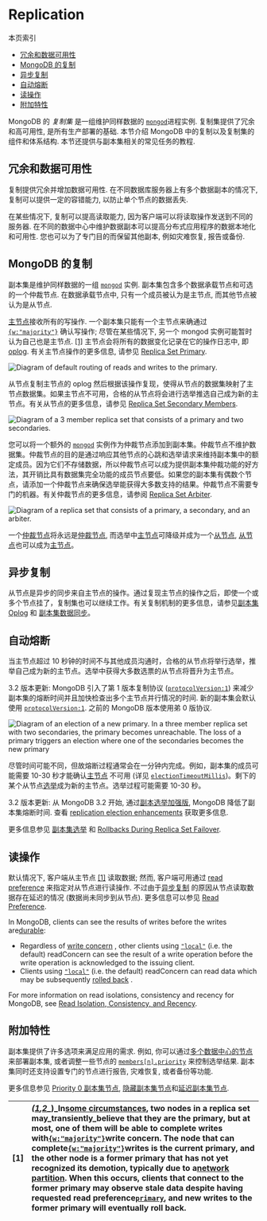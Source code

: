 # Replication

本页索引

* [冗余和数据可用性](#冗余和数据可用性)
* [MongoDB 的复制](#mongodb-的复制)
* [异步复制](#异步复制)
* [自动熔断](#自动熔断)
* [读操作](#读操作)
* [附加特性](#附加特性)

MongoDB 的 _复制集_ 是一组维护同样数据的 [`mongod`](https://docs.mongodb.com/manual/reference/program/mongod/#bin.mongod)进程实例. 复制集提供了冗余和高可用性, 是所有生产部署的基础. 本节介绍 MongoDB 中的复制以及复制集的组件和体系结构. 本节还提供与副本集相关的常见任务的教程.

## 冗余和数据可用性

复制提供冗余并增加数据可用性. 在不同数据库服务器上有多个数据副本的情况下, 复制可以提供一定的容错能力, 以防止单个节点的数据丢失.

在某些情况下, 复制可以提高读取能力, 因为客户端可以将读取操作发送到不同的服务器. 在不同的数据中心中维护数据副本可以提高分布式应用程序的数据本地化和可用性. 您也可以为了专门目的而保留其他副本, 例如灾难恢复, 报告或备份.

## MongoDB 的复制

副本集是维护同样数据的一组 [`mongod`](https://docs.mongodb.com/manual/reference/program/mongod/#bin.mongod) 实例. 副本集包含多个数据承载节点和可选的一个仲裁节点. 在数据承载节点中, 只有一个成员被认为是主节点, 而其他节点被认为是从节点.

[主节点](https://docs.mongodb.com/manual/core/replica-set-primary/)接收所有的写操作. 一个副本集只能有一个主节点来确通过 [`{w:"majority"}`](https://docs.mongodb.com/manual/reference/write-concern/#writeconcern."majority") 确认写操作; 尽管在某些情况下, 另一个 mongod 实例可能暂时认为自己也是主节点.  [\[1\]](#edge-cases-2-primaries) 主节点会将所有的数据变化记录在它的操作日志中, 即 [oplog](https://docs.mongodb.com/manual/core/replica-set-oplog/). 有关主节点操作的更多信息, 请参见 [Replica Set Primary](https://docs.mongodb.com/manual/core/replica-set-primary/).

![](https://docs.mongodb.com/manual/_images/replica-set-read-write-operations-primary.bakedsvg.svg "Diagram of default routing of reads and writes to the primary.")

从节点复制主节点的 oplog 然后根据该操作复现，使得从节点的数据集映射了主节点数据集。如果主节点不可用，合格的从节点将会进行选举推选自己成为新的主节点。有关从节点的更多信息，请参见 [Replica Set Secondary Members](https://docs.mongodb.com/manual/core/replica-set-secondary/).

![](https://docs.mongodb.com/manual/_images/replica-set-primary-with-two-secondaries.bakedsvg.svg "Diagram of a 3 member replica set that consists of a primary and two secondaries.")

您可以将一个额外的 [`mongod`](https://docs.mongodb.com/manual/reference/program/mongod/#bin.mongod) 实例作为仲裁节点添加到副本集。仲裁节点不维护数据集。仲裁节点的目的是通过响应其他节点的心跳和选举请求来维持副本集中的额定成员。因为它们不存储数据，所以仲裁节点可以成为提供副本集仲裁功能的好方法，其开销比具有数据集完全功能的成员节点要低。如果您的副本集有偶数个节点，请添加一个仲裁节点来确保选举能获得大多数支持的结果。仲裁节点不需要专门的机器。有关仲裁节点的更多信息，请参阅 [Replica Set Arbiter](https://docs.mongodb.com/manual/core/replica-set-arbiter/).

![](https://docs.mongodb.com/manual/_images/replica-set-primary-with-secondary-and-arbiter.bakedsvg.svg "Diagram of a replica set that consists of a primary, a secondary, and an arbiter.")

一个[仲裁节点](https://docs.mongodb.com/manual/core/replica-set-arbiter/)将永远是[仲裁节点](https://docs.mongodb.com/manual/core/replica-set-arbiter/), 而选举中[主节点](https://docs.mongodb.com/manual/core/replica-set-primary/)可降级并成为一个[从节点](https://docs.mongodb.com/manual/core/replica-set-secondary/), [从节点](https://docs.mongodb.com/manual/core/replica-set-secondary/)也可以成为[主节点](https://docs.mongodb.com/manual/core/replica-set-primary/)。

## 异步复制

从节点是异步的同步来自主节点的操作。通过复现主节点的操作之后，即使一个或多个节点挂了，复制集也可以继续工作。有关复制机制的更多信息，请参见[副本集 Oplog](https://docs.mongodb.com/manual/core/replica-set-oplog/#replica-set-oplog) 和  [副本集数据同步](https://docs.mongodb.com/manual/core/replica-set-sync/#replica-set-sync)。

## 自动熔断

当主节点超过 10 秒钟的时间不与其他成员沟通时，合格的从节点将举行选举，推举自己成为新的主节点。选举中获得大多数选票的从节点将晋升为主节点。

3.2 版本更新: MongoDB 引入了第 1 版本复制协议 \([`protocolVersion:1`](https://docs.mongodb.com/manual/reference/replica-configuration/#rsconf.protocolVersion)\) 来减少副本集的熔断时间并且加快检查出多个主节点并行情况的时间. 新的副本集会默认使用 [`protocolVersion:1`](https://docs.mongodb.com/manual/reference/replica-configuration/#rsconf.protocolVersion). 之前的 MongoDB 版本使用弟 0 版协议.

![](https://docs.mongodb.com/manual/_images/replica-set-trigger-election.bakedsvg.svg "Diagram of an election of a new primary. In a three member replica set with two secondaries, the primary becomes unreachable. The loss of a primary triggers an election where one of the secondaries becomes the new primary")

尽管时间可能不同，但故熔断过程通常会在一分钟内完成。例如，副本集的成员可能需要 10-30 秒才能确认[主节点](https://docs.mongodb.com/manual/reference/glossary/#term-primary) 不可用 \(详见 [`electionTimeoutMillis`](https://docs.mongodb.com/manual/reference/replica-configuration/#rsconf.settings.electionTimeoutMillis)\)。剩下的某个从节点[选举](https://docs.mongodb.com/manual/reference/glossary/#term-election)成为新的主节点。选举过程可能需要 10-30 秒。

3.2 版本更新: 从 MongoDB 3.2 开始, 通过[副本选举加强版](https://docs.mongodb.com/manual/release-notes/3.2/#rel-notes-rs-enhancements), MongoDB 降低了副本集熔断时间. 查看 [replication election enhancements](https://docs.mongodb.com/manual/release-notes/3.2/#rel-notes-rs-enhancements) 获取更多信息.

更多信息参见 [副本集选举](https://docs.mongodb.com/manual/core/replica-set-elections/#replica-set-elections) 和 [Rollbacks During Replica Set Failover](https://docs.mongodb.com/manual/core/replica-set-rollbacks/#replica-set-rollbacks).

## 读操作

默认情况下, 客户端从主节点 [\[1\]](#edge-cases-2-primaries) 读取数据; 然而, 客户端可用通过 [read preference](https://docs.mongodb.com/manual/core/read-preference/) 来指定对从节点进行读操作. 不过由于[异步复制](#asynchronous-replication) 的原因从节点读取数据存在延迟的情况 (数据尚未同步到从节点). 更多信息可以参见 [Read Preference](https://docs.mongodb.com/manual/core/read-preference/).

In MongoDB, clients can see the results of writes before the writes are[durable](https://docs.mongodb.com/manual/reference/glossary/#term-durable):

* Regardless of [write concern](https://docs.mongodb.com/manual/reference/write-concern/) , other clients using [`"local"`](https://docs.mongodb.com/manual/reference/read-concern/#readconcern."local") \(i.e. the default\) readConcern can see the result of a write operation before the write operation is acknowledged to the issuing client.
* Clients using [`"local"`](https://docs.mongodb.com/manual/reference/read-concern/#readconcern."local") \(i.e. the default\) readConcern can read data which may be subsequently [rolled back](https://docs.mongodb.com/manual/core/replica-set-rollbacks/) .

For more information on read isolations, consistency and recency for MongoDB, see [Read Isolation, Consistency, and Recency](https://docs.mongodb.com/manual/core/read-isolation-consistency-recency/).

## 附加特性

副本集提供了许多选项来满足应用的需求. 例如, 你可以通过[多个数据中心的节点](https://docs.mongodb.com/manual/core/replica-set-architecture-geographically-distributed/)来部署副本集, 或者调整一些节点的 [`members[n].priority`](https://docs.mongodb.com/manual/reference/replica-configuration/#rsconf.members[n].priority) 来控制选举结果. 副本集同时还支持设置专门的节点进行报告, 灾难恢复, 或者备份等功能.

更多信息参见 [Priority 0 副本集节点](https://docs.mongodb.com/manual/core/replica-set-priority-0-member/#replica-set-secondary-only-members), [隐藏副本集节点](https://docs.mongodb.com/manual/core/replica-set-hidden-member/#replica-set-hidden-members)和[延迟副本集节点](https://docs.mongodb.com/manual/core/replica-set-delayed-member/#replica-set-delayed-members).

| \[1\] | _\(_[_1_](#id1)_,_[_2_](#id3)_\)_In[some circumstances](https://docs.mongodb.com/manual/reference/read-preference/#edge-cases), two nodes in a replica set may_transiently_believe that they are the primary, but at most, one of them will be able to complete writes with[`{w:"majority"}`](https://docs.mongodb.com/manual/reference/write-concern/#writeconcern."majority")write concern. The node that can complete[`{w:"majority"}`](https://docs.mongodb.com/manual/reference/write-concern/#writeconcern."majority")writes is the current primary, and the other node is a former primary that has not yet recognized its demotion, typically due to a[network partition](https://docs.mongodb.com/manual/reference/glossary/#term-network-partition). When this occurs, clients that connect to the former primary may observe stale data despite having requested read preference[`primary`](https://docs.mongodb.com/manual/reference/read-preference/#primary), and new writes to the former primary will eventually roll back. |
| :--- | :--- |




